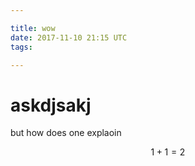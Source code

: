 ```yaml
---

title: wow
date: 2017-11-10 21:15 UTC
tags: 

---
```



# askdjsakj


but how does one explaoin

$$1 + 1 = 2$$
